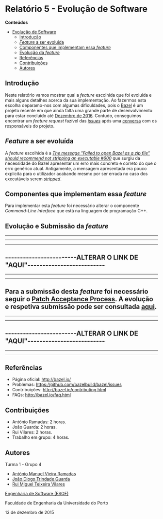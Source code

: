# Relatório 5 - Evolução de Software #

**Conteúdos**
- [Evolução de Software](#relatório-5---evolução-de-software)
	- [Introdução](#introdução)
  - [*Feature* a ser evoluída](#feature-a-ser-evoluída)
  - [Componentes que implementam essa *feature*](#componentes-que-implementam-essa-feature)
  - [Evolução da *feature*](#evolução-e-submissão-da-feature)
  - [Referências](#referências)
  - [Contribuições](#contribuições)
  - [Autores](#autores)

## Introdução ##

Neste relatório vamos mostrar qual a *feature* escolhida que foi evoluída e mais alguns detalhes acerca da sua implementação. Ao fazermos esta escolha deparamo-nos com algumas dificuldades, pois o [Bazel](http://bazel.io/) é um projeto recente em que ainda falta uma grande parte de desenvolvimento para estar concluído até [Dezembro de 2016](http://bazel.io/roadmap.html). Contudo, conseguimos encontrar um *feature request* fazível das [*issues*](https://github.com/bazelbuild/bazel/issues?utf8=%E2%9C%93&q=) após uma [conversa](https://groups.google.com/forum/#!topic/bazel-discuss/w9s67MxI21E) com os responsáveis do projeto.

## *Feature* a ser evoluída ##

A *feature* escolhida é a [*The message "Failed to open Bazel as a zip file" should recommend not stripping an executable #600*](https://github.com/bazelbuild/bazel/issues/600) que surgiu da necessidade do Bazel apresentar um erro mais concreto e correto do que o erro genérico atual. Antigamente, a mensagem apresentada era pouco explicita para o utilizador acabando mesmo por ser errada no caso dos executáveis serem [*stripped*](https://en.wikipedia.org/wiki/Strip_(Unix)).

## Componentes que implementam essa *feature* ##

Para implementar esta *feature* foi necessário alterar o componente *Command-Line Interface* que está na linguagem de programação C++.

## Evolução e Submissão da *feature* ##

--------------------------------------------------------------------------
--------------------------------------------------------------------------
--------------------------------------------------------------------------
------------------------ALTERAR O LINK DE "AQUI"--------------------------
--------------------------------------------------------------------------
--------------------------------------------------------------------------
--------------------------------------------------------------------------
Para a submissão desta *feature* foi necessário seguir o [Patch Acceptance Process](http://bazel.io/contributing.html). A evolução e respetiva submissão pode ser consultada [aqui](https://www.youtube.com/watch?v=OWFBqiUgspg).
--------------------------------------------------------------------------
--------------------------------------------------------------------------
--------------------------------------------------------------------------
------------------------ALTERAR O LINK DE "AQUI"--------------------------
--------------------------------------------------------------------------
--------------------------------------------------------------------------
--------------------------------------------------------------------------

## Referências ##

* Página oficial: http://bazel.io/
* Problemas: https://github.com/bazelbuild/bazel/issues
* Contribuições: http://bazel.io/contributing.html
* FAQs: http://bazel.io/faq.html

## Contribuições ##
* António Ramadas: 2 horas.
* João Guarda: 2 horas.
* Rui Vilares: 2 horas.
* Trabalho em grupo: 4 horas.

## Autores ##

Turma 1 - Grupo 4

* [António Manuel Vieira Ramadas](https://github.com/antonio-ramadas)
* [João Diogo Trindade Guarda](https://github.com/Digas29)
* [Rui Miguel Teixeira Vilares](https://github.com/RuiVilares)

[Engenharia de Software (ESOF)](https://sigarra.up.pt/feup/pt/ucurr_geral.ficha_uc_view?pv_ocorrencia_id=368707)

Faculdade de Engenharia da Universidade do Porto

13 de dezembro de 2015
